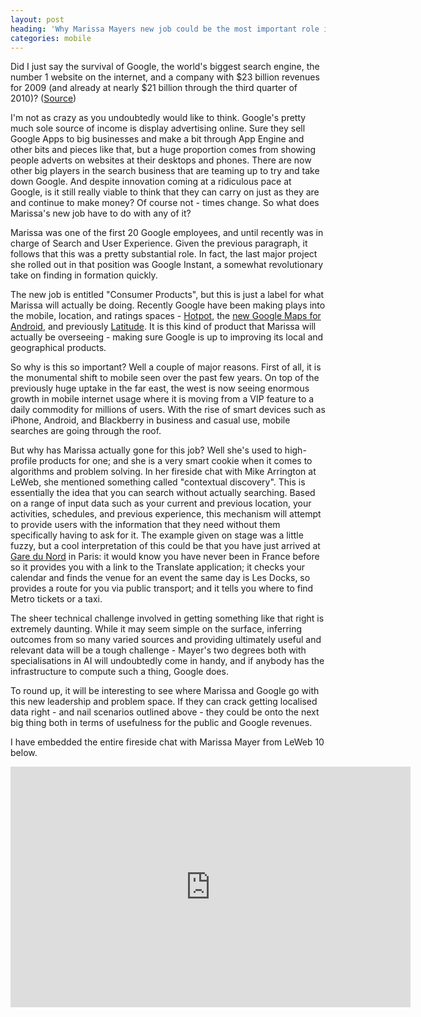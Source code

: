 ```yaml
---
layout: post
heading: 'Why Marissa Mayers new job could be the most important role in the survival of Google'
categories: mobile
---
```


Did I just say the survival of Google, the world's biggest search engine, the number 1 website on the internet, and a company with $23 billion revenues for 2009 (and already at nearly $21 billion through the third quarter of 2010)? ([Source](http://investor.google.com/financial/tables.html))

I'm not as crazy as you undoubtedly would like to think. Google's pretty much sole source of income is display advertising online. Sure they sell Google Apps to big businesses and make a bit through App Engine and other bits and pieces like that, but a huge proportion comes from showing people adverts on websites at their desktops and phones. There are now other big players in the search business that are teaming up to try and take down Google. And despite innovation coming at a ridiculous pace at Google, is it still really viable to think that they can carry on just as they are and continue to make money? Of course not - times change. So what does Marissa's new job have to do with any of it?

Marissa was one of the first 20 Google employees, and until recently was in charge of Search and User Experience. Given the previous paragraph, it follows that this was a pretty substantial role. In fact, the last major project she rolled out in that position was Google Instant, a somewhat revolutionary take on finding in formation quickly.

The new job is entitled "Consumer Products", but this is just a label for what Marissa will actually be doing. Recently Google have been making plays into the mobile, location, and ratings spaces - [Hotpot](http://www.chris-alexander.co.uk/4291), the [new Google Maps for Android](http://www.chris-alexander.co.uk/4335), and previously [Latitude](http://www.google.com/intl/en_us/latitude/intro.html). It is this kind of product that Marissa will actually be overseeing - making sure Google is up to improving its local and geographical products.

So why is this so important? Well a couple of major reasons. First of all, it is the monumental shift to mobile seen over the past few years. On top of the previously huge uptake in the far east, the west is now seeing enormous growth in mobile internet usage where it is moving from a VIP feature to a daily commodity for millions of users. With the rise of smart devices such as iPhone, Android, and Blackberry in business and casual use, mobile searches are going through the roof.

But why has Marissa actually gone for this job? Well she's used to high-profile products for one; and she is a very smart cookie when it comes to algorithms and problem solving. In her fireside chat with Mike Arrington at LeWeb, she mentioned something called "contextual discovery". This is essentially the idea that you can search without actually searching. Based on a range of input data such as your current and previous location, your activities, schedules, and previous experience, this mechanism will attempt to provide users with the information that they need without them specifically having to ask for it. The example given on stage was a little fuzzy, but a cool interpretation of this could be that you have just arrived at [Gare du Nord](http://en.wikipedia.org/wiki/Gare_du_nord) in Paris: it would know you have never been in France before so it provides you with a link to the Translate application; it checks your calendar and finds the venue for an event the same day is Les Docks, so provides a route for you via public transport; and it tells you where to find Metro tickets or a taxi.

The sheer technical challenge involved in getting something like that right is extremely daunting. While it may seem simple on the surface, inferring outcomes from so many varied sources and providing ultimately useful and relevant data will be a tough challenge - Mayer's two degrees both with specialisations in AI will undoubtedly come in handy, and if anybody has the infrastructure to compute such a thing, Google does.

To round up, it will be interesting to see where Marissa and Google go with this new leadership and problem space. If they can crack getting localised data right - and nail scenarios outlined above - they could be onto the next big thing both in terms of usefulness for the public and Google revenues.

I have embedded the entire fireside chat with Marissa Mayer from LeWeb 10 below.

<span class="youtube"><iframe title="YouTube video player" class="youtube-player" type="text/html" width="640" height="385" src="http://www.youtube.com/embed/M3iCAlQMUv4?wmode=transparent&amp;fs=1&amp;hl=en&amp;modestbranding=1&amp;iv_load_policy=3&amp;showsearch=0&amp;rel=0&amp;theme=dark&amp;hd=1" frameborder="0" allowfullscreen=""></iframe></span>
